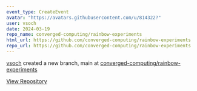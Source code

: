 ```yaml
---
event_type: CreateEvent
avatar: "https://avatars.githubusercontent.com/u/814322?"
user: vsoch
date: 2024-03-19
repo_name: converged-computing/rainbow-experiments
html_url: https://github.com/converged-computing/rainbow-experiments
repo_url: https://github.com/converged-computing/rainbow-experiments
---
```


<a href='https://github.com/vsoch' target='_blank'>vsoch</a> created a new branch, main at <a href='https://github.com/converged-computing/rainbow-experiments' target='_blank'>converged-computing/rainbow-experiments</a>

<a href='https://github.com/converged-computing/rainbow-experiments' target='_blank'>View Repository</a>